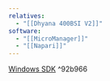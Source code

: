 ```yaml
---
relatives:
  - "[[Dhyana 400BSI V2]]"
software:
  - "[[MicroManager]]"
  - "[[Napari]]"
---
```


[Windows SDK](https://www.thorlabs.com/software_pages/ViewSoftwarePage.cfm?Code=ThorCam#) ^92b966

